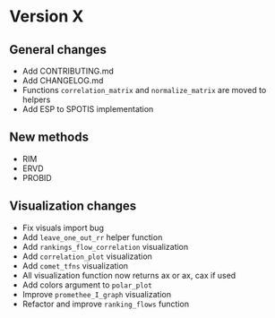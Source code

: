 # Version X

## General changes

* Add CONTRIBUTING.md
* Add CHANGELOG.md
* Functions `correlation_matrix` and `normalize_matrix` are moved to helpers
* Add ESP to SPOTIS implementation

## New methods

* RIM
* ERVD
* PROBID

## Visualization changes

* Fix visuals import bug
* Add `leave_one_out_rr` helper function
* Add `rankings_flow_correlation` visualization
* Add `correlation_plot` visualization
* Add `comet_tfns` visualization
* All visualization function now returns ax or ax, cax if used
* Add colors argument to `polar_plot`
* Improve `promethee_I_graph` visualization
* Refactor and improve `ranking_flows` function

